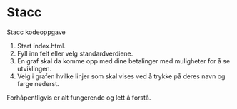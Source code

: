# Stacc
Stacc kodeoppgave
1. Start index.html.
2. Fyll inn felt eller velg standardverdiene.
3. En graf skal da komme opp med dine betalinger med muligheter for å se utviklingen.
4. Velg i grafen hvilke linjer som skal vises ved å trykke på deres navn og farge nederst.

Forhåpentligvis er alt fungerende og lett å forstå.



